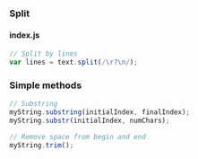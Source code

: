 ### Split

#### index.js
```javascript
// Split by lines
var lines = text.split(/\r?\n/);
```

### Simple methods
```javascript
// Substring
myString.substring(initialIndex, finalIndex);
myString.substr(initialIndex, numChars);

// Remove space from begin and end
myString.trim();
```

